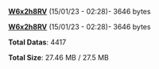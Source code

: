 [**W6x2h8RV**](/data/W6x2h8RV.txt) (15/01/23 - 02:28)- 3646 bytes

[**W6x2h8RV**](/data/W6x2h8RV.txt) (15/01/23 - 02:28)- 3646 bytes

**Total Datas**: 4417

**Total Size**: 27.46 MB / 27.5 MB